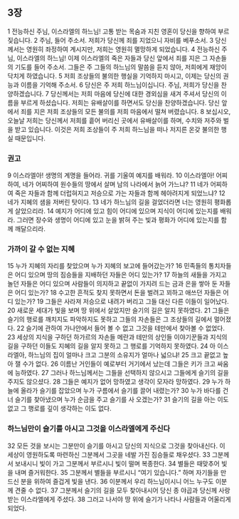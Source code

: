 ## 3장
1 전능하신 주님, 이스라엘의 하느님! 고통 받는 목숨과 지친 영혼이 당신을 향하여 부르짖습니다.
2 주님, 들어 주소서. 저희가 당신께 죄를 지었으니 자비를 베푸소서.
3 당신께서는 영원히 좌정하여 계시지만, 저희는 영원히 멸망하게 되었습니다.
4 전능하신 주님, 이스라엘의 하느님! 이제 이스라엘의 죽은 자들과 당신 앞에서 죄를 지은 그 자손들의 기도를 들어 주소서. 그들은 주 그들의 하느님의 말씀을 듣지 않아, 저희에게 재앙이 닥치게 하였습니다.
5 저희 조상들의 불의한 행실을 기억하지 마시고, 이제는 당신의 권능과 이름을 기억해 주소서.
6 당신은 주 저희 하느님이십니다. 주님, 저희가 당신을 찬양하겠습니다.
7 당신께서는 저희 마음에 당신에 대한 경외심을 새겨 주셔서 당신의 이름을 부르게 하셨습니다. 저희는 유배살이를 하면서도 당신을 찬양하겠습니다. 당신 앞에서 죄를 지은 저희 조상들의 모든 불의를 저희 마음에서 떨쳐 버렸습니다.
8 보십시오, 오늘날 저희는 당신께서 저희를 흩어 버리신 곳에서 유배살이를 하며, 수치와 저주와 벌을 받고 있습니다. 이것은 저희 조상들이 주 저희 하느님을 떠나 저지른 온갖 불의한 행실 때문입니다.
### 권고
9 이스라엘아! 생명의 계명을 들어라. 귀를 기울여 예지를 배워라.
10 이스라엘아! 어찌하여, 네가 어찌하여 원수들의 땅에서 살며 남의 나라에서 늙어 가느냐?
11 네가 어찌하여 죽은 자들과 함께 더럽혀지고 저승으로 가는 자들과 함께 헤아려지게 되었느냐?
12 네가 지혜의 샘을 저버린 탓이다.
13 네가 하느님의 길을 걸었더라면 너는 영원히 평화롭게 살았으리라.
14 예지가 어디에 있고 힘이 어디에 있으며 지식이 어디에 있는지를 배워라. 그러면 장수와 생명이 어디에 있고 눈을 밝혀 주는 빛과 평화가 어디에 있는지를 함께 깨달으리라.
### 가까이 갈 수 없는 지혜
15 누가 지혜의 자리를 찾았으며 누가 지혜의 보고에 들어갔는가?
16 민족들의 통치자들은 어디 있으며 땅의 짐승들을 지배하던 자들은 어디 있는가?
17 하늘의 새들을 가지고 놀던 자들은 어디 있으며 사람들이 의지하고 끝없이 가지려 드는 금과 은을 쌓아 둔 자들은 어디 있는가?
18 수고한 흔적도 찾지 못하면서 돈을 벌려고 꾀하고 애쓰던 자들은 어디 있는가?
19 그들은 사라져 저승으로 내려가 버리고 그들 대신 다른 이들이 일어났다.
20 새로운 세대가 빛을 보며 땅 위에서 살았지만 슬기의 길은 알지 못하였다.
21 그들은 슬기의 행로를 깨치지도 파악하지도 못하고 그들의 자손들은 그 조상들의 길에서 멀어졌다.
22 슬기에 관하여 가나안에서 들어 볼 수 없고 그것을 테만에서 찾아볼 수 없었다.
23 세상의 지식을 구하던 하가르의 자손들 메란과 테만의 상인들 이야기꾼들과 지식의 길을 구하던 이들도 지혜의 길을 알지 못하고 그 행로를 기억하지 못하였다.
24 아 이스라엘아, 하느님의 집이 얼마나 크고 그분의 소유지가 얼마나 넓으냐!
25 크고 끝없고 높아 잴 수가 없다.
26 이름난 거인들이 예로부터 거기에서 났는데 그들은 키가 크고 싸움에 능하였다.
27 그러나 하느님께서는 그들을 선택하지 않으시고 그들에게 슬기의 길을 주지도 않으셨다.
28 그들은 예지가 없어 망하였고 생각이 모자라 망하였다.
29 누가 하늘에 올라가 슬기를 잡았으며 누가 구름에서 슬기를 끌어 내렸는가?
30 누가 바다를 건너 슬기를 찾아냈으며 누가 순금을 주고 슬기를 사 오겠는가?
31 슬기의 길을 아는 이도 없고 그 행로를 깊이 생각하는 이도 없다.
### 하느님만이 슬기를 아시고 그것을 이스라엘에게 주신다
32 모든 것을 보시는 그분만이 슬기를 아시고 당신의 지식으로 그것을 찾아내신다. 이 세상이 영원하도록 마련하신 그분께서 그곳을 네발 가진 짐승들로 채우셨다.
33 그분께서 보내시니 빛이 가고 그분께서 부르시니 빛이 떨며 복종한다.
34 별들은 때맞추어 빛을 내며 즐거워한다.
35 그분께서 별들을 부르시니 “여기 있습니다.” 하며 자기들을 만드신 분을 위하여 즐겁게 빛을 낸다.
36 이분께서 우리 하느님이시니 어느 누구도 이분께 견줄 수 없다.
37 그분께서 슬기의 길을 모두 찾아내시어 당신 종 야곱과 당신께 사랑받는 이스라엘에게 주셨다.
38 그러고 나서야 땅 위에 슬기가 나타나 사람들과 어울리게 되었다.
